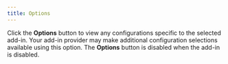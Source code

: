 ```yaml
---
title: Options
---
```



Click the **Options** button to  view any configurations specific to the selected add-in. Your add-in provider  may make additional configuration selections available using this option.  The **Options** button is disabled  when the add-in is disabled.
